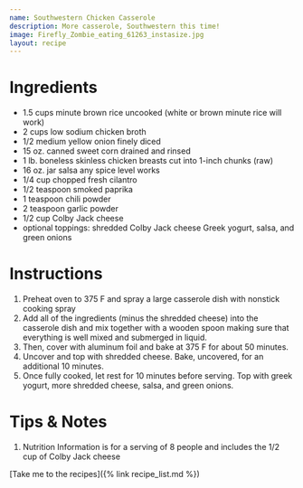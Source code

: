 ```yaml
---
name: Southwestern Chicken Casserole
description: More casserole, Southwestern this time!
image: Firefly_Zombie_eating_61263_instasize.jpg
layout: recipe
---
```

# Ingredients

* 1.5 cups minute brown rice uncooked (white or brown minute rice will work)
* 2 cups low sodium chicken broth
* 1/2 medium yellow onion finely diced
* 15 oz. canned sweet corn drained and rinsed
* 1 lb. boneless skinless chicken breasts cut into 1-inch chunks (raw)
* 16 oz. jar salsa any spice level works
* 1/4 cup chopped fresh cilantro
* 1/2 teaspoon smoked paprika
* 1 teaspoon chili powder
* 2 teaspoon garlic powder
* 1/2 cup Colby Jack cheese
* optional toppings: shredded Colby Jack cheese Greek yogurt, salsa, and green onions

# Instructions
1. Preheat oven to 375 F and spray a large casserole dish with nonstick cooking spray
2. Add all of the ingredients (minus the shredded cheese) into the casserole dish and mix
together with a wooden spoon making sure that everything is well mixed and submerged in liquid.
3. Then, cover with aluminum foil and bake at 375 F for about 50 minutes.
4. Uncover and top with shredded cheese. Bake, uncovered, for an additional 10 minutes.
5. Once fully cooked, let rest for 10 minutes before serving. Top with greek yogurt, more
shredded cheese, salsa, and green onions.


# Tips & Notes
1. Nutrition Information is for a serving of 8 people and includes the 1/2 cup of Colby Jack cheese

[Take me to the recipes]({% link recipe_list.md %})
